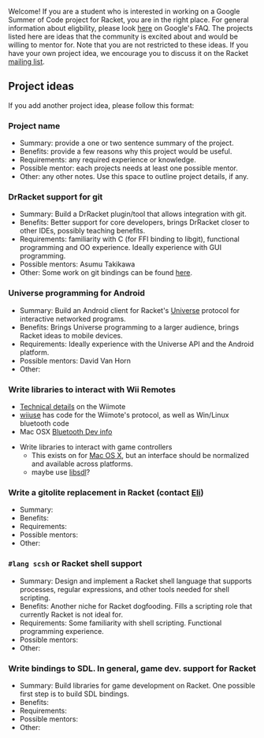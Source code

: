 Welcome! If you are a student who is interested in working on a Google Summer of Code project for Racket, you are in the right place. For general information about eligbility, please look [here](http://socghop.appspot.com/document/show/gsoc_program/google/gsoc2012/faqs#student_eligibility) on Google's FAQ. The projects listed here are ideas that the community is excited about and would be willing to mentor for. Note that you are not restricted to these ideas. If you have your own project idea, we encourage you to discuss it on the Racket [mailing list](http://lists.racket-lang.org/users/).

## Project ideas ##

If you add another project idea, please follow this format:
### Project name ###
* Summary: provide a one or two sentence summary of the project.
* Benefits: provide a few reasons why this project would be useful.
* Requirements: any required experience or knowledge.
* Possible mentor: each projects needs at least one possible mentor.
* Other: any other notes. Use this space to outline project details, if any.

### DrRacket support for git ###
* Summary: Build a DrRacket plugin/tool that allows integration with git.
* Benefits: Better support for core developers, brings DrRacket closer to other IDEs, possibly teaching benefits.
* Requirements: familiarity with C (for FFI binding to libgit), functional programming and OO experience. Ideally experience with GUI programming.
* Possible mentors: Asumu Takikawa
* Other: Some work on git bindings can be found [here](https://github.com/jarnaldich/racket-git).

### Universe programming for Android ###
* Summary: Build an Android client for Racket's [Universe](http://docs.racket-lang.org/teachpack/2htdpuniverse.html) protocol for interactive networked programs.
* Benefits: Brings Universe programming to a larger audience, brings Racket ideas to mobile devices.
* Requirements: Ideally experience with the Universe API and the Android platform.
* Possible mentors: David Van Horn
* Other:

### Write libraries to interact with Wii Remotes ###
  - [Technical details](http://wiibrew.org/wiki/Wiimote) on the Wiimote
  - [wiiuse](http://sourceforge.net/projects/wiiuse/) has code for the Wiimote's protocol, as well as Win/Linux bluetooth code
  - Mac OSX [Bluetooth Dev info](http://developer.apple.com/library/mac/#documentation/DeviceDrivers/Conceptual/Bluetooth/BT_Intro/BT_Intro.html)
* Write libraries to interact with game controllers
  - This exists on for [Mac OS X](https://github.com/get-bonus/get-bonus/blob/master/exp/joystick.rkt), but an interface should be normalized and available across platforms.
  - maybe use [libsdl](http://www.libsdl.org/)?

### Write a gitolite replacement in Racket (contact [Eli](mailto:eli@barzilay.org)) ###
* Summary:
* Benefits:
* Requirements:
* Possible mentors:
* Other:

### `#lang scsh` or Racket shell support ###
* Summary: Design and implement a Racket shell language that supports processes, regular expressions, and other tools needed for shell scripting.
* Benefits: Another niche for Racket dogfooding. Fills a scripting role that currently Racket is not ideal for.
* Requirements: Some familiarity with shell scripting. Functional programming experience.
* Possible mentors:
* Other:

### Write bindings to SDL. In general, game dev. support for Racket ###
* Summary: Build libraries for game development on Racket. One possible first step is to build SDL bindings.
* Benefits:
* Requirements:
* Possible mentors:
* Other:
